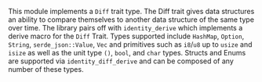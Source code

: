 This module implements a `Diff` trait type.  The Diff trait gives data structures an ability to compare
themselves to another data structure of the same type over time.  The library pairs off with `identity_derive` which
implements a derive macro for the `Diff` Trait. Types supported include `HashMap`, `Option`, `String`,
`serde_json::Value`, `Vec` and primitives such as `i8`/`u8` up to `usize` and `isize` as well as the unit type `()`,
`bool`, and `char` types.  Structs and Enums are supported via `identity_diff_derive` and can be composed of any number
of these types.
